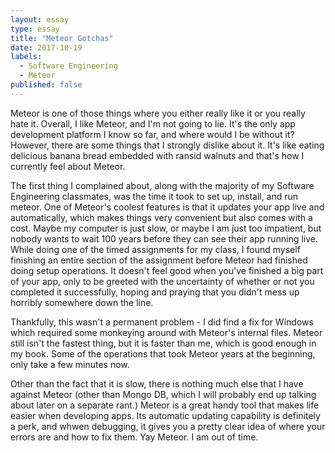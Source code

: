 ```yaml
---
layout: essay
type: essay
title: "Meteor Gotchas"
date: 2017-10-19
labels:
  - Software Engineering
  - Meteor
published: false
---
```


Meteor is one of those things where you either really like it or you really hate it. Overall, I like Meteor, and I'm not going to lie. It's the only app development platform I know so far, and where would I be without it? However, there are some things that I strongly dislike about it. It's like eating delicious banana bread embedded with ransid walnuts and that's how I currently feel about Meteor.

The first thing I complained about, along with the majority of my Software Engineering classmates, was the time it took to set up, install, and run meteor.  One of Meteor's coolest features is that it updates your app live and automatically, which makes things very convenient but also comes with a cost. Maybe my computer is just slow, or maybe I am just too impatient, but nobody wants to wait 100 years before they can see their app running live. While doing one of the timed assignments for my class, I found myself finishing an entire section of the assignment before Meteor had finished doing setup operations. It doesn't feel good when you've finished a big part of your app, only to be greeted with the uncertainty of whether or not you completed it successfully, hoping and praying that you didn't mess up horribly somewhere down the line.

Thankfully, this wasn't a permanent problem - I did find a fix for Windows which required some monkeying around with Meteor's internal files. Meteor still isn't the fastest thing, but it is faster than me, which is good enough in my book. Some of the operations that took Meteor years at the beginning, only take a few minutes now.

Other than the fact that it is slow, there is nothing much else that I have against Meteor (other than Mongo DB, which I will probably end up talking about later on a separate rant.) Meteor is a great handy tool that makes life easier when developing apps. Its automatic updating capability is definitely a perk, and whwen debugging, it gives you a pretty clear idea of where your errors are and how to fix them. Yay Meteor. I am out of time.
